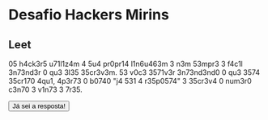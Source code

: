 # Desafio Hackers Mirins

## Leet

05 h4ck3r5 u71l1z4m 4 5u4 pr0pr14 l1n6u463m 3 n3m 53mpr3 3 f4c1l 3n73nd3r 0 qu3 3l35 35cr3v3m. 53 v0c3 3571v3r 3n73nd3nd0 0 qu3 3574 35cr170 4qu1, 4p3r73 0 b0740 "j4 531 4 r35p0574" 3 35cr3v4 0 num3r0 c3n70 3 v1n73 3 7r35.

<button onclick='
  var resposta = prompt("Qual é o número?");
  if (resposta == 123) {
    alert("Parabéns! Vamos para o próximo desafio!");
    window.location.href="Cifra_de_César";
  } else {
    alert("Resposta errada. Tente novamente.");
  }
'>Já sei a resposta!</button>
